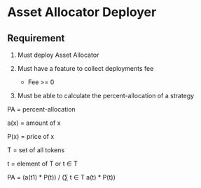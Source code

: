 # Asset Allocator Deployer

## Requirement

1. Must deploy Asset Allocator
2. Must have a feature to collect deployments fee
	- Fee >= 0

3. Must be able to calculate the percent-allocation of a strategy

PA = percent-allocation

a(x) = amount of x

P(x) = price of x

T = set of all tokens

t = element of T or t ∈ T

PA = (a(t1) * P(t)) / (∑ t ∈ T a(t) * P(t))